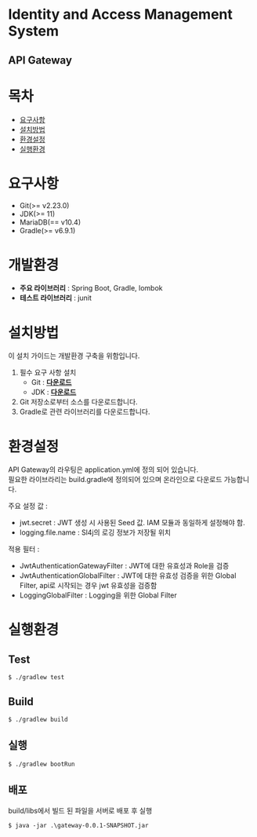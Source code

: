 Identity and Access Management System
==============================
API Gateway
-----------------------------

# 목차

* [요구사항](#요구사항)
* [설치방법](#설치방법)
* [환경설정](#환경설정)
* [실행환경](#실행환경)

# 요구사항

* Git(>= v2.23.0)
* JDK(>= 11)
* MariaDB(== v10.4)
* Gradle(>= v6.9.1)

# 개발환경

* __주요 라이브러리__ : Spring Boot, Gradle, lombok
* __테스트 라이브러리__ : junit

# 설치방법

이 설치 가이드는 개발환경 구축을 위함입니다.

1. 필수 요구 사항 설치
    * Git : [<u>**다운로드**</u>](https://git-scm.com/download)
    * JDK : [<u>**다운로드**</u>](https://www.oracle.com/technetwork/java/javase/downloads/index.html)
2. Git 저장소로부터 소스를 다운로드합니다.
3. Gradle로 관련 라이브러리를 다운로드합니다.

# 환경설정

API Gateway의 라우팅은 application.yml에 정의 되어 있습니다.  
필요한 라이브라리는 build.gradle에 정의되어 있으며 온라인으로 다운로드 가능합니다.

주요 설정 값 :

* jwt.secret : JWT 생성 시 사용된 Seed 값. IAM 모듈과 동일하게 설정해야 함.
* logging.file.name : Sl4j의 로깅 정보가 저장될 위치

적용 필터 :

* JwtAuthenticationGatewayFilter : JWT에 대한 유효성과 Role을 검증
* JwtAuthenticationGlobalFilter : JWT에 대한 유효성 검증을 위한 Global Filter, api로 시작되는 경우 jwt 유효성을 검증함
* LoggingGlobalFilter : Logging을 위한 Global Filter

# 실행환경

## Test

```shell
$ ./gradlew test
```

## Build

```shell
$ ./gradlew build
```

## 실행

```shell
$ ./gradlew bootRun
```

## 배포

build/libs에서 빌드 된 파일을 서버로 배포 후 실행

```shell
$ java -jar .\gateway-0.0.1-SNAPSHOT.jar
```
